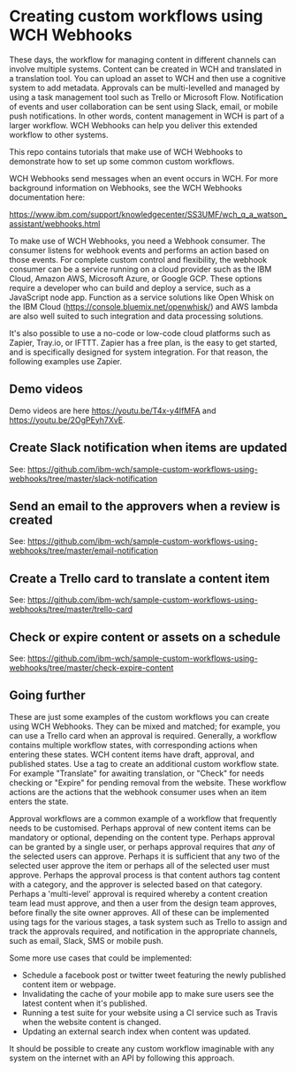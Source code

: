 # Creating custom workflows using WCH Webhooks

These days, the workflow for managing content in different channels can involve multiple systems. Content can be created in WCH and translated in a translation tool. You can upload an asset to WCH and then use a cognitive system to add metadata. Approvals can be multi-levelled and managed by using a task management tool such as Trello or Microsoft Flow. Notification of events and user collaboration can be sent using Slack, email, or mobile push notifications. In other words, content management in WCH is part of a larger workflow. WCH Webhooks can help you deliver this extended workflow to other systems.

This repo contains tutorials that make use of WCH Webhooks to demonstrate how to set up some common custom workflows. 

WCH Webhooks send messages when an event occurs in WCH. For more background information on Webhooks, see the WCH Webhooks documentation here:

https://www.ibm.com/support/knowledgecenter/SS3UMF/wch_q_a_watson_assistant/webhooks.html

To make use of WCH Webhooks, you need a Webhook consumer. The consumer listens for webhook events and performs an action based on those events. For complete custom control and flexibility, the webhook consumer can be a service running on a cloud provider such as the IBM Cloud, Amazon AWS, Microsoft Azure, or Google GCP. These options require a developer who can build and deploy a service, such as a JavaScript node app. Function as a service solutions like Open Whisk on the IBM Cloud (https://console.bluemix.net/openwhisk/) and AWS lambda are also well suited to such integration and data processing solutions.

It's also possible to use a no-code or low-code cloud platforms such as Zapier, Tray.io, or IFTTT. Zapier has a free plan, is the easy to get started, and is specifically designed for system integration. For that reason, the following examples use Zapier.

## Demo videos

Demo videos are here https://youtu.be/T4x-y4IfMFA and https://youtu.be/2OgPEyh7XvE.

## Create Slack notification when items are updated

See: https://github.com/ibm-wch/sample-custom-workflows-using-webhooks/tree/master/slack-notification

## Send an email to the approvers when a review is created

See: https://github.com/ibm-wch/sample-custom-workflows-using-webhooks/tree/master/email-notification

## Create a Trello card to translate a content item

See: https://github.com/ibm-wch/sample-custom-workflows-using-webhooks/tree/master/trello-card

## Check or expire content or assets on a schedule

See: https://github.com/ibm-wch/sample-custom-workflows-using-webhooks/tree/master/check-expire-content

## Going further

These are just some examples of the custom workflows you can create using WCH Webhooks. They can be mixed and matched; for example, you can use a Trello card when an approval is required. Generally, a workflow contains multiple workflow states, with corresponding actions when entering these states. WCH content items have draft, approval, and published states. Use a tag to create an additional custom workflow state. For example "Translate" for awaiting translation, or "Check" for needs checking or "Expire" for pending removal from the website. These workflow actions are the actions that the webhook consumer uses when an item enters the state. 

Approval workflows are a common example of a workflow that frequently needs to be customised. Perhaps approval of new content items can be mandatory or optional, depending on the content type. Perhaps approval can be granted by a single user, or perhaps approval requires that _any_ of the selected users can approve. Perhaps it is sufficient that any two of the selected user approve the item or perhaps all of the selected user must approve. Perhaps the approval process is that content authors tag content with a category, and the approver is selected based on that category. Perhaps a 'multi-level' approval is required whereby a content creation team lead must approve, and then a user from the design team approves, before finally the site owner approves. All of these can be implemented using tags for the various stages, a task system such as Trello to assign and track the approvals required, and notification in the appropriate channels, such as email, Slack, SMS or mobile push.

Some more use cases that could be implemented:

- Schedule a facebook post or twitter tweet featuring the newly published content item or webpage.
- Invalidating the cache of your mobile app to make sure users see the latest content when it's published.
- Running a test suite for your website using a CI service such as Travis when the website content is changed.
- Updating an external search index when content was updated.

It should be possible to create any custom workflow imaginable with any system on the internet with an API by following this approach. 


